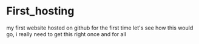 # First_hosting
my first website  hosted on github for the first time
let's see how this would go, i really need to get this right once and for all  
